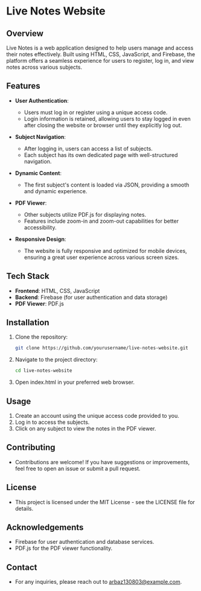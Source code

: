 # Live Notes Website

## Overview
Live Notes is a web application designed to help users manage and access their notes effectively. Built using HTML, CSS, JavaScript, and Firebase, the platform offers a seamless experience for users to register, log in, and view notes across various subjects.

## Features
- **User Authentication**: 
  - Users must log in or register using a unique access code.
  - Login information is retained, allowing users to stay logged in even after closing the website or browser until they explicitly log out.
  
- **Subject Navigation**: 
  - After logging in, users can access a list of subjects.
  - Each subject has its own dedicated page with well-structured navigation.

- **Dynamic Content**: 
  - The first subject's content is loaded via JSON, providing a smooth and dynamic experience.
  
- **PDF Viewer**: 
  - Other subjects utilize PDF.js for displaying notes.
  - Features include zoom-in and zoom-out capabilities for better accessibility.

- **Responsive Design**: 
  - The website is fully responsive and optimized for mobile devices, ensuring a great user experience across various screen sizes.

## Tech Stack
- **Frontend**: HTML, CSS, JavaScript
- **Backend**: Firebase (for user authentication and data storage)
- **PDF Viewer**: PDF.js

## Installation
1. Clone the repository:
   ```bash
   git clone https://github.com/yourusername/live-notes-website.git
2. Navigate to the project directory:
   ```bash
   cd live-notes-website
   ```
3. Open index.html in your preferred web browser.

## Usage
1. Create an account using the unique access code provided to you.
2. Log in to access the subjects.
3. Click on any subject to view the notes in the PDF viewer.

## Contributing
- Contributions are welcome! If you have suggestions or improvements, feel free to open an issue or submit a pull request.

## License
- This project is licensed under the MIT License - see the LICENSE file for details.

## Acknowledgements
- Firebase for user authentication and database services.
- PDF.js for the PDF viewer functionality.

## Contact
- For any inquiries, please reach out to arbaz130803@example.com.
